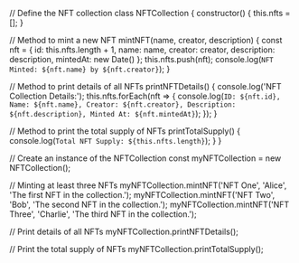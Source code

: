 // Define the NFT collection
class NFTCollection {
  constructor() {
    this.nfts = [];
  }

  // Method to mint a new NFT
  mintNFT(name, creator, description) {
    const nft = {
      id: this.nfts.length + 1,
      name: name,
      creator: creator,
      description: description,
      mintedAt: new Date()
    };
    this.nfts.push(nft);
    console.log(`NFT Minted: ${nft.name} by ${nft.creator}`);
  }

  // Method to print details of all NFTs
  printNFTDetails() {
    console.log('NFT Collection Details:');
    this.nfts.forEach(nft => {
      console.log(`ID: ${nft.id}, Name: ${nft.name}, Creator: ${nft.creator}, Description: ${nft.description}, Minted At: ${nft.mintedAt}`);
    });
  }

  // Method to print the total supply of NFTs
  printTotalSupply() {
    console.log(`Total NFT Supply: ${this.nfts.length}`);
  }
}

// Create an instance of the NFTCollection
const myNFTCollection = new NFTCollection();

// Minting at least three NFTs
myNFTCollection.mintNFT('NFT One', 'Alice', 'The first NFT in the collection.');
myNFTCollection.mintNFT('NFT Two', 'Bob', 'The second NFT in the collection.');
myNFTCollection.mintNFT('NFT Three', 'Charlie', 'The third NFT in the collection.');

// Print details of all NFTs
myNFTCollection.printNFTDetails();

// Print the total supply of NFTs
myNFTCollection.printTotalSupply();
